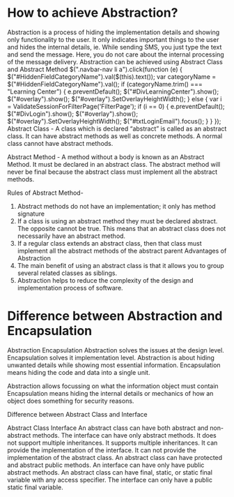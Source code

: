 # How to achieve Abstraction?

Abstraction is a process of hiding the implementation details and showing only functionality to the user. It only indicates important things to the user and hides the internal details, ie. While sending SMS, you just type the text and send the message. Here, you do not care about the internal processing of the message delivery. Abstraction can be achieved using Abstract Class and Abstract Method
       $(".navbar-nav li a").click(function (e) {
            $("#HiddenFieldCategoryName").val($(this).text());
            var categoryName = $("#HiddenFieldCategoryName").val();
            if (categoryName.trim() === "Learning Center") {
                e.preventDefault();
                $("#DivLearningCenter").show();
                $("#overlay").show();
                $("#overlay").SetOverlayHeightWidth();
            }
            else {
                var i = ValidateSessionForFilterPage('FilterPage');
                if (i == 0) {
                    e.preventDefault();
                    $("#DivLogin").show();
                    $("#overlay").show();
                    $("#overlay").SetOverlayHeightWidth();
                    $("#txtLoginEmail").focus();
                }
            }
        });
Abstract Class - A class which is declared “abstract” is called as an abstract class. It can have abstract methods as well as concrete methods. A normal class cannot have abstract methods.

Abstract Method - A method without a body is known as an Abstract Method. It must be declared in an abstract class. The abstract method will never be final because the abstract class must implement all the abstract methods.

Rules of Abstract Method-
1. Abstract methods do not have an implementation; it only has method signature
2. If a class is using an abstract method they must be declared abstract. The opposite cannot be true. This means that an abstract class does not necessarily have an abstract method.
3. If a regular class extends an abstract class, then that class must implement all the abstract methods of the abstract parent
Advantages of Abstraction
4. The main benefit of using an abstract class is that it allows you to group several related classes as siblings.
5. Abstraction helps to reduce the complexity of the design and implementation process of software.

# Difference between Abstraction and Encapsulation

Abstraction	Encapsulation
Abstraction solves the issues at the design level.	Encapsulation solves it implementation level.
Abstraction is about hiding unwanted details while showing most essential information.	Encapsulation means hiding the code and data into a single unit.

Abstraction allows focussing on what the information object must contain	Encapsulation means hiding the internal details or mechanics of how an object does something for security reasons.

Difference between Abstract Class and Interface

Abstract Class	Interface
An abstract class can have both abstract and non-abstract methods.	The interface can have only abstract methods.
It does not support multiple inheritances.	It supports multiple inheritances.
It can provide the implementation of the interface.	It can not provide the implementation of the abstract class.
An abstract class can have protected and abstract public methods.	An interface can have only have public abstract methods.
An abstract class can have final, static, or static final variable with any access specifier.	The interface can only have a public static final variable.
